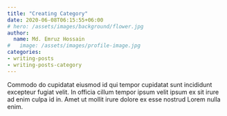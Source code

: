 ```yaml
---
title: "Creating Category"
date: 2020-06-08T06:15:55+06:00
# hero: /assets/images/background/flower.jpg
author:
  name: Md. Emruz Hossain
#   image: /assets/images/profile-image.jpg
categories:
- writing-posts
- writing-posts-category
---
```


Commodo do cupidatat eiusmod id qui tempor cupidatat sunt incididunt excepteur fugiat velit. In officia cillum tempor ipsum velit ipsum ex sit irure ad enim culpa id in. Amet ut mollit irure dolore ex esse nostrud Lorem nulla enim.
